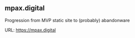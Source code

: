 mpax.digital
------------

Progression from MVP static site to (probably) abandonware

URL: https://mpax.digital

